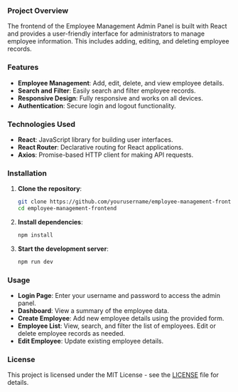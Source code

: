 


### Project Overview

The frontend of the Employee Management Admin Panel is built with React and provides a user-friendly interface for administrators to manage employee information. This includes adding, editing, and deleting employee records.

### Features

- **Employee Management**: Add, edit, delete, and view employee details.
- **Search and Filter**: Easily search and filter employee records.
- **Responsive Design**: Fully responsive and works on all devices.
- **Authentication**: Secure login and logout functionality.

### Technologies Used

- **React**: JavaScript library for building user interfaces.
- **React Router**: Declarative routing for React applications.
- **Axios**: Promise-based HTTP client for making API requests.


### Installation

1. **Clone the repository**:
   ```bash
   git clone https://github.com/yourusername/employee-management-frontend.git
   cd employee-management-frontend
   ```

2. **Install dependencies**:
   ```bash
   npm install
   ```

3. **Start the development server**:
   ```bash
   npm run dev
   ```

### Usage

- **Login Page**: Enter your username and password to access the admin panel.
- **Dashboard**: View a summary of the employee data.
- **Create Employee**: Add new employee details using the provided form.
- **Employee List**: View, search, and filter the list of employees. Edit or delete employee records as needed.
- **Edit Employee**: Update existing employee details.



### License

This project is licensed under the MIT License - see the [LICENSE](LICENSE) file for details.

